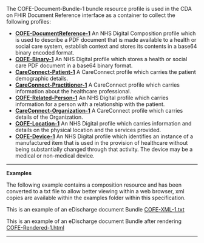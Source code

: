 The COFE-Document-Bundle-1 bundle resource profile is used in the CDA on FHIR Document Reference interface as a container to collect the following profiles: 

- **[COFE-DocumentReference-1]**  An NHS Digital Composition profile which is used to describe a PDF document that is made available to a health or social care system, establish context and stores its contents in a base64 binary encoded format.
- **[COFE-Binary-1]**  An NHS Digital profile which stores a health or social care PDF document in a base64 binary format.  
- **[CareConnect-Patient-1]**  A CareConnect profile which carries the patient demographic details.
- **[CareConnect-Practitioner-1]**  A CareConnect profile which carries information about the healthcare professional.
- **[COFE-Related-Person-1]** An NHS Digital profile which carries information for a person with a relationship with the patient.
- **[CareConnect-Organization-1]**  A CareConnect profile which carries details of the Organization.
- **[COFE-Location-1]**  An NHS Digital profile which carries information and details on the physical location and the services provided.
- **[COFE-Device-1]**  An NHS Digital profile which identifies an instance of a manufactured item that is used in the provision of healthcare without being substantially changed through that activity. The device may be a medical or non-medical device.

----------
**Examples**

The following example contains a composition resource and has been converted to a txt file  to allow better viewing within a web browser, xml copies are available within the examples folder within this specification.


This is an example of an eDischarge document Bundle [COFE-XML-1.txt]
 
This is an example of an eDischarge document Bundle after rendering [COFE-Rendered-1.html]

----------

[COFE-XML-1.txt]: ../Chapter.5.Examples/COFE-DocumentReference-Bundle-1-Example.txt
[COFE-Rendered-1.html]: ../Chapter.5.Examples/COFE-DocumentReference-Bundle-1-Example.html

[COFE-DocumentReference-1]: cofe-documentreference-1.html
[COFE-Binary-1]: cofe-binary-1.html
[CareConnect-TOC-Encounter-1]:	careconnect-toc-encounter-1.html
[CareConnect-Patient-1]: 	careconnect-patient-1.html
[CareConnect-Practitioner-1]:	careconnect-practitioner-1.html
[COFE-Related-Person-1]: 	cofe-related-person-1.html
[CareConnect-Organization-1]: careconnect-organization-1.html
[COFE-Location-1]: cofe-location-1.html
[COFE-Device-1]: cofe-device-1.html
